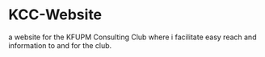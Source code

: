 # KCC-Website
 a website for the KFUPM Consulting Club where i facilitate easy reach and information to and for the club.

